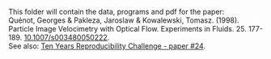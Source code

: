 This folder will contain the data, programs and pdf for the paper:<br>
Quénot, Georges & Pakleza, Jaroslaw & Kowalewski, Tomasz. (1998). Particle Image Velocimetry with Optical Flow. Experiments in Fluids. 25. 177-189. <a href="https://doi.org/10.1007/s003480050222">10.1007/s003480050222</a>.<br>
See also: <a href="https://github.com/ReScience/ten-years/issues/1#issuecomment-553313703">Ten Years Reproducibility Challenge - paper #24</a>.
